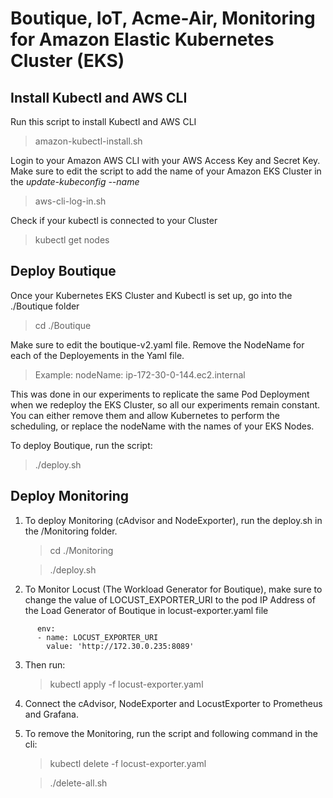 # Boutique, IoT, Acme-Air, Monitoring for Amazon Elastic Kubernetes Cluster (EKS)  

## Install Kubectl and AWS CLI
Run this script to install Kubectl and AWS CLI
> amazon-kubectl-install.sh

Login to your Amazon AWS CLI with your AWS Access Key and Secret Key. Make sure to edit the script to add the name of your Amazon EKS Cluster in the *update-kubeconfig --name* 
> aws-cli-log-in.sh

Check if your kubectl is connected to your Cluster
> kubectl get nodes

## Deploy Boutique
Once your Kubernetes EKS Cluster and Kubectl is set up, go into the ./Boutique folder

> cd ./Boutique

Make sure to edit the boutique-v2.yaml file. Remove the NodeName for each of the Deployements in the Yaml file.
> Example: nodeName: ip-172-30-0-144.ec2.internal

This was done in our experiments to replicate the same Pod Deployment when we redeploy the EKS Cluster, so all our experiments remain constant. 
You can either remove them and allow Kubernetes to perform the scheduling, or replace the nodeName with the names of your EKS Nodes.

To deploy Boutique, run the script:
> ./deploy.sh

## Deploy Monitoring
1. To deploy Monitoring (cAdvisor and NodeExporter), run the deploy.sh in the /Monitoring folder.

   > cd ./Monitoring
   
   >./deploy.sh
   
3. To Monitor Locust (The Workload Generator for Boutique), make sure to change the value of LOCUST_EXPORTER_URI to the pod IP Address of the Load Generator of Boutique in locust-exporter.yaml file
```
      env:
      - name: LOCUST_EXPORTER_URI
        value: 'http://172.30.0.235:8089'
```
3. Then run:
   > kubectl apply -f locust-exporter.yaml

4. Connect the cAdvisor, NodeExporter and LocustExporter to Prometheus and Grafana.
   
5. To remove the Monitoring, run the script and following command in the cli:
   >  kubectl delete -f locust-exporter.yaml
   
   >  ./delete-all.sh
   

